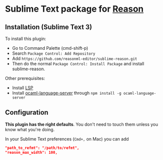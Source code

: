 # Sublime Text package for [Reason](https://github.com/facebook/reason)

## Installation (Sublime Text 3)

To install this plugin:

- Go to Command Palette (cmd-shift-p)
- Search `Package Control: Add Repository`
- Add `https://github.com/reasonml-editor/sublime-reason.git`
- Then do the normal `Package Control: Install Package` and install sublime-reason.

Other prerequisites:

- Install [LSP](https://github.com/tomv564/LSP)
- Install [ocaml-language-server](https://github.com/freebroccolo/ocaml-language-server) through `npm install -g ocaml-language-server`

## Configuration

**This plugin has the right defaults**. You don't need to touch them unless you know what you're doing.

In your Sublime Text preferences (`Cmd+,` on Mac) you can add

```json
"path_to_refmt": "/path/to/refmt",
"reason_max_width": 100,
```
